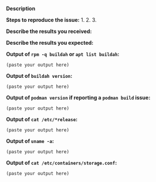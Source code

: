 <!--
If you are reporting a new issue, make sure that we do not have any duplicates
already open. You can ensure this by searching the issue list for this
repository. If there is a duplicate, please close your issue and add a comment
to the existing issue instead.

If you suspect your issue is a bug, please edit your issue description to
include the BUG REPORT INFORMATION shown below. If you fail to provide this
information within 7 days, we cannot debug your issue and will close it. We
will, however, reopen it if you later provide the information.

---------------------------------------------------
BUG REPORT INFORMATION
---------------------------------------------------
Use the commands below to provide key information from your environment:
You do NOT have to include this information if this is a FEATURE REQUEST
-->

**Description**

<!--
Briefly describe the problem you are having in a few paragraphs.
-->

**Steps to reproduce the issue:**
1.
2.
3.


**Describe the results you received:**


**Describe the results you expected:**


**Output of `rpm -q buildah` or `apt list buildah`:**

```
(paste your output here)
```

**Output of `buildah version`:**

```
(paste your output here)
```

**Output of `podman version` if reporting a `podman build` issue:**

```
(paste your output here)
```

**Output of `cat /etc/*release`:**

```
(paste your output here)
```

**Output of `uname -a`:**

```
(paste your output here)
```

**Output of `cat /etc/containers/storage.conf`:**

```
(paste your output here)
```
